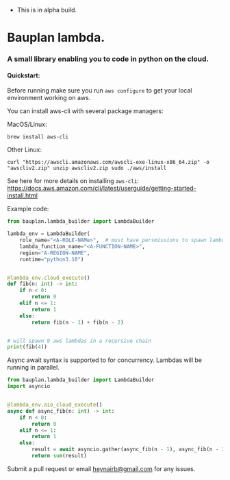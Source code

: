 - This is in alpha build. 

# Bauplan lambda. 

### A small library enabling you to code in python on the cloud. 

#### Quickstart:

Before running make sure you run `aws configure` to get your local environment working on aws.

You can install aws-cli with several package managers:

MacOS/Linux:

`brew install aws-cli`

Other Linux:

`curl "https://awscli.amazonaws.com/awscli-exe-linux-x86_64.zip" -o "awscliv2.zip"
unzip awscliv2.zip
sudo ./aws/install`

See here for more details on installing `aws-cli`: https://docs.aws.amazon.com/cli/latest/userguide/getting-started-install.html


Example code:

```python
from bauplan.lambda_builder import LambdaBuilder

lambda_env = LambdaBuilder(
    role_name="<A-ROLE-NAMe>",  # must have persmissions to spawn lambda 
    lambda_function_name="<A-FUNCTION-NAME>",
    region="A-REGION-NAME",
    runtime="python3.10")


@lambda_env.cloud_execute()
def fib(n: int) -> int:
    if n < 0:
        return 0
    elif n <= 1:
        return 1
    else:
        return fib(n - 1) + fib(n - 2)


# will spawn 9 aws lambdas in a recursive chain
print(fib(4))
```
    
Async await syntax is supported to for concurrency. Lambdas will be running in parallel.

```python
from bauplan.lambda_builder import LambdaBuilder
import asyncio


@lambda_env.aio_cloud_execute()
async def async_fib(n: int) -> int:
    if n < 0:
        return 0
    elif n <= 1:
        return 1
    else:
        result = await asyncio.gather(async_fib(n - 1), async_fib(n - 2))
        return sum(result)
```

Submit a pull request or email heynairb@gmail.com for any issues. 
    